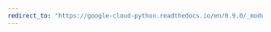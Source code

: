 ```yaml
---
redirect_to: "https://google-cloud-python.readthedocs.io/en/0.9.0/_modules/gcloud/storage/blob.html"
---
```

